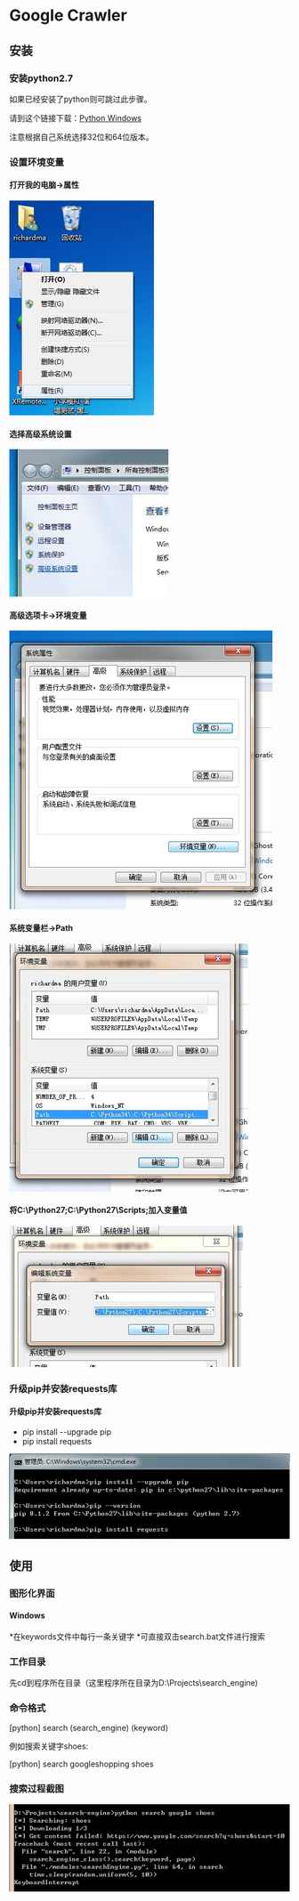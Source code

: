 # Google Crawler

## 安装

### 安装python2.7

如果已经安装了python则可跳过此步骤。

请到这个链接下载：[Python Windows](https://www.python.org/downloads/release/python-2711/)

注意根据自己系统选择32位和64位版本。

### 设置环境变量

#### 打开我的电脑->属性

![打开我的电脑->属性](./images/1.jpg)

#### 选择高级系统设置

![选择高级系统设置](./images/2.jpg)

#### 高级选项卡->环境变量

![高级选项卡->环境变量](./images/3.jpg)

#### 系统变量栏->Path

![系统变量栏->Path](./images/4.jpg)

#### 将C:\Python27\;C:\Python27\Scripts;加入变量值

![将C:\Python27\;C:\Python27\Scripts;加入变量值](./images/5.jpg)

### 升级pip并安装requests库

#### 升级pip并安装requests库

* pip install --upgrade pip
* pip install requests

![升级pip并安装requests库](./images/pip.jpg)

## 使用

### 图形化界面

#### Windows

*在keywords文件中每行一条关键字
*可直接双击search.bat文件进行搜索

### 工作目录

先cd到程序所在目录（这里程序所在目录为D:\Projects\search_engine\)

### 命令格式

[python] search (search_engine) (keyword)

例如搜索关键字shoes:

[python] search googleshopping shoes

### 搜索过程截图

![搜索过程截图](./images/search.jpg)
